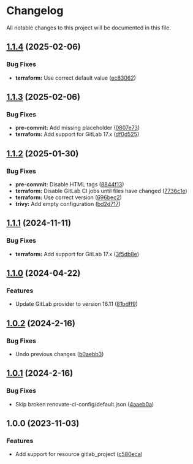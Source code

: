 # Changelog

All notable changes to this project will be documented in this file.

## [1.1.4](https://gitlab.com/terraform-child-modules-48151/terraform-gitlab-project/compare/v1.1.3...v1.1.4) (2025-02-06)

### Bug Fixes

* **terraform:** Use correct default value ([ec83062](https://gitlab.com/terraform-child-modules-48151/terraform-gitlab-project/commit/ec8306274dc1f853a5281f5964bcaee8592d35e7))

## [1.1.3](https://gitlab.com/terraform-child-modules-48151/terraform-gitlab-project/compare/v1.1.2...v1.1.3) (2025-02-06)

### Bug Fixes

* **pre-commit:** Add missing placeholder ([0807e73](https://gitlab.com/terraform-child-modules-48151/terraform-gitlab-project/commit/0807e7376e2a8254eb1a87b38e437ab3eda90f59))
* **terraform:** Add support for GitLab 17.x ([df0d525](https://gitlab.com/terraform-child-modules-48151/terraform-gitlab-project/commit/df0d525c8fcb40551f5765c55b31fcfaf629c525))

## [1.1.2](https://gitlab.com/terraform-child-modules-48151/terraform-gitlab-project/compare/v1.1.1...v1.1.2) (2025-01-30)

### Bug Fixes

* **pre-commit:** Disable HTML tags ([8844f13](https://gitlab.com/terraform-child-modules-48151/terraform-gitlab-project/commit/8844f13dd244c5c2fe2cc43ad8f95ffd5bc1a09f))
* **terraform:** Disable GitLab CI jobs until files have changed ([7736c1e](https://gitlab.com/terraform-child-modules-48151/terraform-gitlab-project/commit/7736c1eb3930ed062cf3603df2993f3ae21fef98))
* **terraform:** Use correct version ([696bec2](https://gitlab.com/terraform-child-modules-48151/terraform-gitlab-project/commit/696bec2f2ada5c8298a878719d6a94ff469d49f6))
* **trivy:** Add empty configuration ([bd2d717](https://gitlab.com/terraform-child-modules-48151/terraform-gitlab-project/commit/bd2d7174d5589b8ea2abe8cdb83a98e57fb77d4b))

## [1.1.1](https://gitlab.com/terraform-child-modules-48151/terraform-gitlab-project/compare/v1.1.0...v1.1.1) (2024-11-11)

### Bug Fixes

* **terraform:** Add support for GitLab 17.x ([3f5db8e](https://gitlab.com/terraform-child-modules-48151/terraform-gitlab-project/commit/3f5db8ec88c8a7b1b0dd0571d01eb6003940a3c2))

## [1.1.0](https://gitlab.com/terraform-child-modules-48151/terraform-gitlab-project/compare/v1.0.2...v1.1.0) (2024-04-22)


### Features

* Update GitLab provider to version 16.11 ([81bdff9](https://gitlab.com/terraform-child-modules-48151/terraform-gitlab-project/commit/81bdff97cdeb3435ef1a4b7d8ddd59eff8b4c7fe))

## [1.0.2](https://gitlab.com/terraform-child-modules1/terraform-gitlab-project/compare/v1.0.1...v1.0.2) (2024-2-16)


### Bug Fixes

* Undo previous changes ([b0aebb3](https://gitlab.com/terraform-child-modules1/terraform-gitlab-project/commit/b0aebb3092ea135441cb48707e7758e29af3df58))

## [1.0.1](https://gitlab.com/terraform-child-modules1/terraform-gitlab-project/compare/v1.0.0...v1.0.1) (2024-2-16)


### Bug Fixes

* Skip broken renovate-ci-config/default.json ([4aaeb0a](https://gitlab.com/terraform-child-modules1/terraform-gitlab-project/commit/4aaeb0a26dd20648eacfe615eedbef1c76206158))

## 1.0.0 (2023-11-03)


### Features

* Add support for resource gitlab_project ([c580eca](https://gitlab.com/terraform-child-modules1/terraform-gitlab-project/commit/c580eca4493b82dab85eef6551098a670a189fd5))
